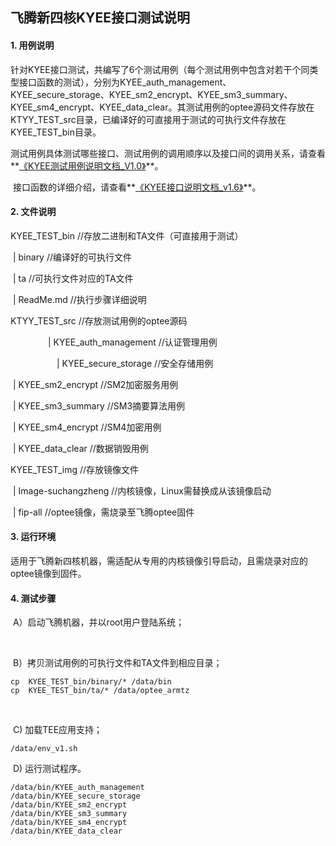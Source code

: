 ## 飞腾新四核KYEE接口测试说明

#### 1. 用例说明

​			针对KYEE接口测试，共编写了6个测试用例（每个测试用例中包含对若干个同类型接口函数的测试），分别为KYEE_auth_management、KYEE_secure_storage、KYEE_sm2_encrypt、KYEE_sm3_summary、KYEE_sm4_encrypt、KYEE_data_clear。其测试用例的optee源码文件存放在KTYY_TEST_src目录，已编译好的可直接用于测试的可执行文件存放在KYEE_TEST_bin目录。

​			测试用例具体测试哪些接口、测试用例的调用顺序以及接口间的调用关系，请查看**<u>《KYEE测试用例说明文档_V1.0》</u>**。

​			接口函数的详细介绍，请查看**<u>《KYEE接口说明文档_v1.6》</u>**。



#### 2.  文件说明

KYEE_TEST_bin						       //存放二进制和TA文件（可直接用于测试）

​			       | binary						      //编译好的可执行文件

​			       | ta								//可执行文件对应的TA文件

​			| ReadMe.md				//执行步骤详细说明



KTYY_TEST_src										//存放测试用例的optee源码 

​			　　　　| KYEE_auth_management			//认证管理用例

​			　　　　　| KYEE_secure_storage		   	//安全存储用例

​			| KYEE_sm2_encrypt						//SM2加密服务用例

​			| KYEE_sm3_summary		   	//SM3摘要算法用例

​			| KYEE_sm4_encrypt						//SM4加密用例

​			| KYEE_data_clear						//数据销毁用例



KYEE_TEST_img									//存放镜像文件	

​			| Image-suchangzheng		  	//内核镜像，Linux需替换成从该镜像启动

​			| fip-all										//optee镜像，需烧录至飞腾optee固件



#### 3. 运行环境

​			适用于飞腾新四核机器，需适配从专用的内核镜像引导启动，且需烧录对应的optee镜像到固件。



#### 4. 测试步骤

​	A）启动飞腾机器，并以root用户登陆系统；

​	

​	B）拷贝测试用例的可执行文件和TA文件到相应目录；

```shell
cp  KYEE_TEST_bin/binary/* /data/bin
cp 	KYEE_TEST_bin/ta/* /data/optee_armtz
```

​	

​	C)  加载TEE应用支持；

```shell
/data/env_v1.sh	
```



​	D)  运行测试程序。

```shel
/data/bin/KYEE_auth_management
/data/bin/KYEE_secure_storage
/data/bin/KYEE_sm2_encrypt
/data/bin/KYEE_sm3_summary
/data/bin/KYEE_sm4_encrypt
/data/bin/KYEE_data_clear
```



